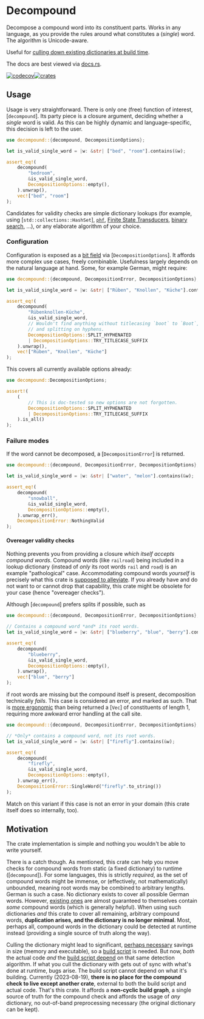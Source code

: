 # Decompound

Decompose a compound word into its constituent parts. Works in any language, as you
provide the rules around what constitutes a (*single*) word. The algorithm is
Unicode-aware.

Useful for [culling down existing dictionaries at build time](#motivation).

The docs are best viewed via [docs.rs](https://docs.rs/decompound).

[![codecov](https://codecov.io/github/alexpovel/decompound/graph/badge.svg?token=VCCO4HF6MT)](https://codecov.io/github/alexpovel/decompound)[![crates](https://img.shields.io/crates/v/decompound.svg)](https://crates.io/crates/decompound)

## Usage

Usage is very straightforward. There is only one (free) function of interest,
[`decompound`]. Its party piece is a closure argument, deciding whether a *single* word
is valid. As this can be highly dynamic and language-specific, this decision is left to
the user.

```rust
use decompound::{decompound, DecompositionOptions};

let is_valid_single_word = |w: &str| ["bed", "room"].contains(&w);

assert_eq!(
    decompound(
        "bedroom",
        &is_valid_single_word,
        DecompositionOptions::empty(),
    ).unwrap(),
    vec!["bed", "room"]
);
```

Candidates for validity checks are simple dictionary lookups (for example, using
[`std::collections::HashSet`], [`phf`](https://crates.io/crates/phf), [Finite State
Transducers](https://docs.rs/fst/latest/fst/), [binary
search](https://docs.rs/b4s/latest/b4s/), ...), or any elaborate algorithm of your
choice.

### Configuration

Configuration is exposed as a [bit
field](https://docs.rs/bitflags/latest/bitflags/index.html) via
[`DecompositionOptions`]. It affords more complex use cases, freely combinable.
Usefulness largely depends on the natural language at hand. Some, for example German,
might require:

```rust
use decompound::{decompound, DecompositionError, DecompositionOptions};

let is_valid_single_word = |w: &str| ["Rüben", "Knollen", "Küche"].contains(&w);

assert_eq!(
    decompound(
        "Rübenknollen-Küche",
        &is_valid_single_word,
        // Wouldn't find anything without titlecasing `boot` to `Boot`,
        // and splitting on hyphens.
        DecompositionOptions::SPLIT_HYPHENATED
        | DecompositionOptions::TRY_TITLECASE_SUFFIX
    ).unwrap(),
    vec!["Rüben", "Knollen", "Küche"]
);
```

This covers all currently available options already:

```rust
use decompound::DecompositionOptions;

assert!(
    (
        // This is doc-tested so new options are not forgotten.
        DecompositionOptions::SPLIT_HYPHENATED
        | DecompositionOptions::TRY_TITLECASE_SUFFIX
    ).is_all()
);
```

### Failure modes

If the word cannot be decomposed, a [`DecompositionError`] is returned.

```rust
use decompound::{decompound, DecompositionError, DecompositionOptions};

let is_valid_single_word = |w: &str| ["water", "melon"].contains(&w);

assert_eq!(
    decompound(
        "snowball",
        &is_valid_single_word,
        DecompositionOptions::empty(),
    ).unwrap_err(),
    DecompositionError::NothingValid
);
```

#### Overeager validity checks

Nothing prevents you from providing a closure *which itself accepts compound words*.
Compound words (like `railroad`) being included in a lookup dictionary (instead of
*only* its root words `rail` and `road`) is an example "pathological" case.
Accommodating compound words *yourself* is precisely what this crate is [supposed to
alleviate](#motivation). If you already have and do not want to or cannot drop that
capability, this crate might be obsolete for your case (hence "overeager checks").

Although [`decompound`] prefers splits if possible, such as

```rust
use decompound::{decompound, DecompositionError, DecompositionOptions};

// Contains a compound word *and* its root words.
let is_valid_single_word = |w: &str| ["blueberry", "blue", "berry"].contains(&w);

assert_eq!(
    decompound(
        "blueberry",
        &is_valid_single_word,
        DecompositionOptions::empty(),
    ).unwrap(),
    vec!["blue", "berry"]
);
```

if root words are missing but the compound itself is present, decomposition technically
*fails*. This case is considered an error, and marked as such. That is [more
ergonomic](https://lexi-lambda.github.io/blog/2019/11/05/parse-don-t-validate/) than
being returned a [`Vec`] of constituents of length 1, requiring more awkward error
handling at the call site.

```rust
use decompound::{decompound, DecompositionError, DecompositionOptions};

// *Only* contains a compound word, not its root words.
let is_valid_single_word = |w: &str| ["firefly"].contains(&w);

assert_eq!(
    decompound(
        "firefly",
        &is_valid_single_word,
        DecompositionOptions::empty(),
    ).unwrap_err(),
    DecompositionError::SingleWord("firefly".to_string())
);
```

Match on this variant if this case is not an error in your domain (this crate itself
does so internally, too).

## Motivation

The crate implementation is simple and nothing you wouldn't be able to write yourself.

There is a catch though. As mentioned, this crate can help you move checks for compound
words from static (a fixed dictionary) to runtime ([`decompound`]). For some languages,
this is strictly *required*, as the set of compound words might be immense, or
(effectively, not mathematically) unbounded, meaning root words may be combined to
arbitrary lengths. German is such a case. No dictionary exists to cover all possible
German words. However, [existing ones](https://sourceforge.net/projects/germandict/) are
almost guaranteed to themselves contain *some* compound words (which is generally
helpful). When using such dictionaries *and* this crate to cover all remaining,
arbitrary compound words, **duplication arises, and the dictionary is no longer
minimal**. Most, perhaps all, compound words in the dictionary could be detected at
runtime instead (providing a single source of truth along the way).

Culling the dictionary might lead to significant, [perhaps
necessary](https://github.com/rust-lang/crates.io/issues/195) savings in size (memory
and executable), so a [build
script](https://doc.rust-lang.org/cargo/reference/build-scripts.html) is needed. But
now, *both* the actual code *and* the [build script
depend](https://doc.rust-lang.org/cargo/reference/specifying-dependencies.html#build-dependencies)
on that same detection algorithm. If what you cull the dictionary with gets out of sync
with what's done at runtime, bugs arise. The build script cannot depend on what it's
building. Currently (2023-08-19), **there is no place for the compound check to live
except another crate**, external to both the build script and actual code. That's this
crate. It affords a **non-cyclic build graph**, a single source of truth for the
compound check and affords the usage of *any* dictionary, no out-of-band preprocessing
necessary (the original dictionary can be kept).

